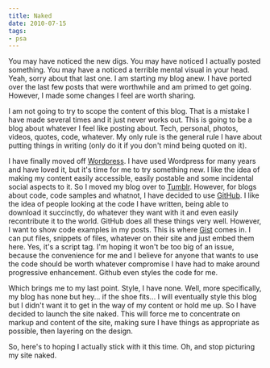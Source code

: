 ```yaml
---
title: Naked
date: 2010-07-15
tags:
- psa
---
```

You may have noticed the new digs. You may have noticed I actually posted something. You may have a noticed a terrible mental visual in your head. Yeah, sorry about that last one. I am starting my blog anew. I have ported over the last few posts that were worthwhile and am primed to get going. However, I made some changes I feel are worth sharing.

I am not going to try to scope the content of this blog. That is a mistake I have made several times and it just never works out. This is going to be a blog about whatever I feel like posting about. Tech, personal, photos, videos, quotes, code, whatever. My only rule is the general rule I have about putting things in writing (only do it if you don't mind being quoted on it).

I have finally moved off [Wordpress](http://wordpress.org/). I have used Wordpress for many years and have loved it, but it's time for me to try something new. I like the idea of making my content easily accessible, easily postable and some incidental social aspects to it. So I moved my blog over to [Tumblr](http://www.tumblr.com/). However, for blogs about code, code samples and whatnot, I have decided to use [GitHub](http://github.com/). I like the idea of people looking at the code I have written, being able to download it succinctly, do whatever they want with it and even easily recontribute it to the world. GitHub does all these things very well. However, I want to show code examples in my posts. This is where [Gist](http://gist.github.com/) comes in. I can put files, snippets of files, whatever on their site and just embed them here. Yes, it's a script tag. I'm hoping it won't be too big of an issue, because the convenience for me and I believe for anyone that wants to use the code should be worth whatever compromise I have had to make around progressive enhancement. Github even styles the code for me.

Which brings me to my last point. Style, I have none. Well, more specifically, my blog has none but hey... if the shoe fits... I will eventually style this blog but I didn't want it to get in the way of my content or hold me up. So I have decided to launch the site naked. This will force me to concentrate on markup and content of the site, making sure I have things as appropriate as possible, then layering on the design.

So, here's to hoping I actually stick with it this time. Oh, and stop picturing my site naked.

